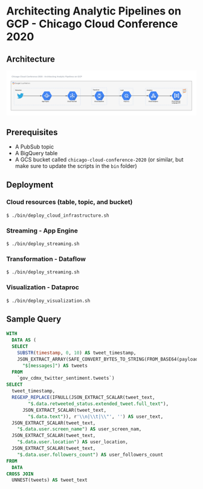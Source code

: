 # Architecting Analytic Pipelines on GCP - Chicago Cloud Conference 2020

## Architecture

![GitHub Logo](images/ccc-2020.png)

## Prerequisites
 - A PubSub topic
 - A BigQuery table
 - A GCS bucket called `chicago-cloud-conference-2020` (or similar, but make sure to update the scripts in the `bin`
 folder)

## Deployment

### Cloud resources (table, topic, and bucket)
```shell script
$ ./bin/deploy_cloud_infrastructure.sh
```

### Streaming - App Engine
```shell script
$ ./bin/deploy_streaming.sh
```

### Transformation - Dataflow
```shell script
$ ./bin/deploy_streaming.sh
```

### Visualization - Dataproc
```shell script
$ ./bin/deploy_visualization.sh
```

## Sample Query
```sql
WITH
  DATA AS (
  SELECT
    SUBSTR(timestamp, 0, 10) AS tweet_timestamp,
    JSON_EXTRACT_ARRAY(SAFE_CONVERT_BYTES_TO_STRING(FROM_BASE64(payload)),
      "$[messages]") AS tweets
  FROM
    `gov_cdmx_twitter_sentiment.tweets`)
SELECT
  tweet_timestamp,
  REGEXP_REPLACE(IFNULL(JSON_EXTRACT_SCALAR(tweet_text,
        "$.data.retweeted_status.extended_tweet.full_text"),
      JSON_EXTRACT_SCALAR(tweet_text,
        "$.data.text")), r'\\n|\\t|\\"', '') AS user_text,
  JSON_EXTRACT_SCALAR(tweet_text,
    "$.data.user.screen_name") AS user_screen_nam,
  JSON_EXTRACT_SCALAR(tweet_text,
    "$.data.user.location") AS user_location,
  JSON_EXTRACT_SCALAR(tweet_text,
    "$.data.user.followers_count") AS user_followers_count
FROM
  DATA
CROSS JOIN
  UNNEST(tweets) AS tweet_text
```
